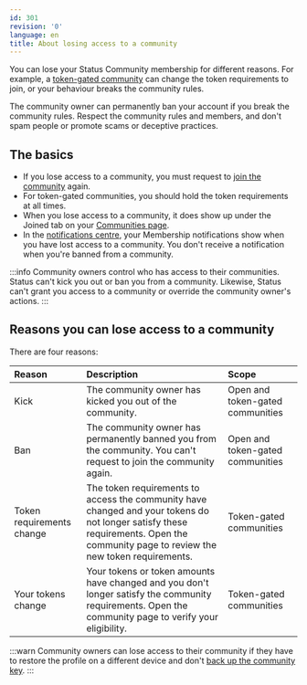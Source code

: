 ```yaml
---
id: 301
revision: '0'
language: en
title: About losing access to a community
---
```


You can lose your Status Community membership for different reasons. For example, a [token-gated community](./about-status-communities) can change the token requirements to join, or your behaviour breaks the community rules.

The community owner can permanently ban your account if you break the community rules. Respect the community rules and members, and don't spam people or promote scams or deceptive practices.

## The basics

- If you lose access to a community, you must request to [join the community](./join-a-status-community) again.
- For token-gated communities, you should hold the token requirements at all times.
- When you lose access to a community, it does show up under the Joined tab on your [Communities page](./how-to-use-communities-your-quick-start-guide).
- In the [notifications centre](../your-profile-and-preferences/view-notifications-and-updates), your Membership notifications show when you have lost access to a community. You don't receive a notification when you're banned from a community.

:::info
Community owners control who has access to their communities. Status can't kick you out or ban you from a community. Likewise, Status can't grant you access to a community or override the community owner's actions.
:::

## Reasons you can lose access to a community

There are four reasons:

| Reason                    | Description                                                                                                                                                                         | Scope                            |
| :------------------------ | :---------------------------------------------------------------------------------------------------------------------------------------------------------------------------------- | :------------------------------- |
| Kick                      | The community owner has kicked you out of the community.                                                                                                                            | Open and token-gated communities |
| Ban                       | The community owner has permanently banned you from the community. You can't request to join the community again.                                                                   | Open and token-gated communities |
| Token requirements change | The token requirements to access the community have changed and your tokens do not longer satisfy these requirements. Open the community page to review the new token requirements. | Token-gated communities          |
| Your tokens change        | Your tokens or token amounts have changed and you don't longer satisfy the community requirements. Open the community page to verify your eligibility.                              | Token-gated communities          |

:::warn
Community owners can lose access to their community if they have to restore the profile on a different device and don't [back up the community key](../backup-your-community-key).
:::
